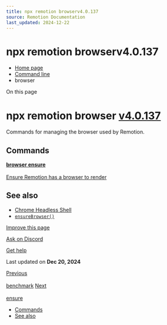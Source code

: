 ```yaml
---
title: npx remotion browserv4.0.137
source: Remotion Documentation
last_updated: 2024-12-22
---
```


# npx remotion browserv4.0.137

- [Home page](/)
- [Command line](/docs/cli/)
- browser

On this page

# npx remotion browser [v4.0.137](https://github.com/remotion-dev/remotion/releases/v4.0.137)

Commands for managing the browser used by Remotion.

## Commands [​](\#commands "Direct link to Commands")

[**browser ensure** \
\
Ensure Remotion has a browser to render](/docs/cli/browser/ensure)

## See also [​](\#see-also "Direct link to See also")

- [Chrome Headless Shell](/docs/miscellaneous/chrome-headless-shell)
- [`ensureBrowser()`](/docs/renderer/ensure-browser)

[Improve this page](https://github.com/remotion-dev/remotion/edit/main/packages/docs/docs/cli/browser/index.mdx)

[Ask on Discord](https://remotion.dev/discord)

[Get help](/docs/get-help)

Last updated on **Dec 20, 2024**

[Previous\
\
benchmark](/docs/cli/benchmark) [Next\
\
ensure](/docs/cli/browser/ensure)

- [Commands](#commands)
- [See also](#see-also)
